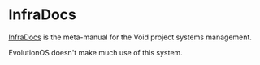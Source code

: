 # InfraDocs

[InfraDocs](https://infradocs.voidlinux.org/) is the meta-manual for the Void
project systems management.

EvolutionOS doesn't make much use of this system.
